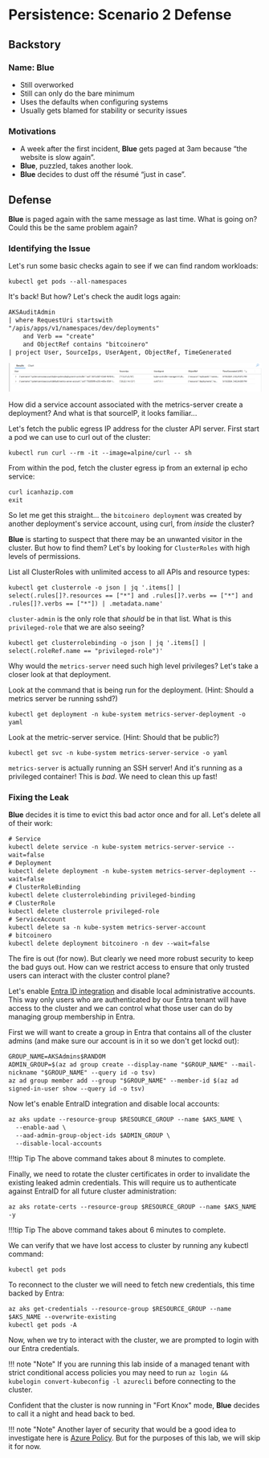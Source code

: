 # Persistence: Scenario 2 Defense

## Backstory

### Name: __Blue__

* Still overworked
* Still can only do the bare minimum
* Uses the defaults when configuring systems
* Usually gets blamed for stability or security issues

### Motivations

* A week after the first incident, __Blue__ gets paged at 3am because “the website is slow again”.
* __Blue__, puzzled, takes another look.
* __Blue__ decides to dust off the résumé “just in case”.

## Defense

__Blue__ is paged again with the same message as last time. What is going on? Could this be the same problem again?

### Identifying the Issue

Let's run some basic checks again to see if we can find random workloads:

```console
kubectl get pods --all-namespaces
```

It's back! But how? Let's check the audit logs again:

```kql
AKSAuditAdmin
| where RequestUri startswith "/apis/apps/v1/namespaces/dev/deployments" 
    and Verb == "create" 
    and ObjectRef contains "bitcoinero"
| project User, SourceIps, UserAgent, ObjectRef, TimeGenerated
```
![Audit logs showing the bitcoinero deployment was created by the metrics-server-account](img/defense-2-auditlogs.png)

How did a service account associated with the metrics-server create a deployment? And what is that sourceIP, it looks familiar...

Let's fetch the public egress IP address for the cluster API server.
First start a pod we can use to curl out of the cluster:

```console
kubectl run curl --rm -it --image=alpine/curl -- sh
```

From within the pod, fetch the cluster egress ip from an external ip echo service:
```console
curl icanhazip.com
exit
```

So let me get this straight... the `bitcoinero deployment` was created by another deployment's service account, using curl, from *inside* the cluster? 

__Blue__ is starting to suspect that there may be an unwanted visitor in the cluster. But how to find them? Let's by looking for `ClusterRoles` with high levels of permissions.

List all ClusterRoles with unlimited access to all APIs and resource types:
```console
kubectl get clusterrole -o json | jq '.items[] | select(.rules[]?.resources == ["*"] and .rules[]?.verbs == ["*"] and .rules[]?.verbs == ["*"]) | .metadata.name'
```

`cluster-admin` is the only role that *should* be in that list. What is this `privileged-role` that we are also seeing?
```console
kubectl get clusterrolebinding -o json | jq '.items[] | select(.roleRef.name == "privileged-role")'
```

Why would the `metrics-server` need such high level privileges? Let's take a closer look at that deployment.

Look at the command that is being run for the deployment.  (Hint: Should a metrics server be running sshd?)
```console
kubectl get deployment -n kube-system metrics-server-deployment -o yaml
```

Look at the metric-server service.  (Hint: Should that be public?)
```console
kubectl get svc -n kube-system metrics-server-service -o yaml
```

`metrics-server` is actually running an SSH server! And it's running as a privileged container! This is *bad*. We need to clean this up fast!

### Fixing the Leak
__Blue__ decides it is time to evict this bad actor once and for all. Let's delete all of their work:
```console
# Service
kubectl delete service -n kube-system metrics-server-service --wait=false
# Deployment
kubectl delete deployment -n kube-system metrics-server-deployment --wait=false
# ClusterRoleBinding
kubectl delete clusterrolebinding privileged-binding
# ClusterRole
kubectl delete clusterrole privileged-role
# ServiceAccount
kubectl delete sa -n kube-system metrics-server-account
# bitcoinero
kubectl delete deployment bitcoinero -n dev --wait=false
```

The fire is out (for now). But clearly we need more robust security to keep the bad guys out. How can we restrict access to ensure that only trusted users can interact with the cluster control plane?

Let's enable [Entra ID integration](https://learn.microsoft.com/en-us/azure/aks/enable-authentication-microsoft-entra-id) and disable local administrative accounts. This way only users who are authenticated by our Entra tenant will have access to the cluster and we can control what those user can do by managing group membership in Entra.

First we will want to create a group in Entra that contains all of the cluster admins (and make sure our account is in it so we don't get lockd out):
```console
GROUP_NAME=AKSAdmins$RANDOM
ADMIN_GROUP=$(az ad group create --display-name "$GROUP_NAME" --mail-nickname "$GROUP_NAME" --query id -o tsv)
az ad group member add --group "$GROUP_NAME" --member-id $(az ad signed-in-user show --query id -o tsv)
```

Now let's enable EntraID integration and disable local accounts: 
```console
az aks update --resource-group $RESOURCE_GROUP --name $AKS_NAME \
  --enable-aad \
  --aad-admin-group-object-ids $ADMIN_GROUP \
  --disable-local-accounts
```
!!!tip Tip
    The above command takes about 8 minutes to complete.

Finally, we need to rotate the cluster certificates in order to invalidate the existing leaked admin credentials. This will require us to authenticate against EntraID for all future cluster administration:
```console
az aks rotate-certs --resource-group $RESOURCE_GROUP --name $AKS_NAME -y
```
!!!tip Tip
    The above command takes about 6 minutes to complete.

We can verify that we have lost access to cluster by running any kubectl command:
```console
kubectl get pods
```

To reconnect to the cluster we will need to fetch new credentials, this time backed by Entra:
```console
az aks get-credentials --resource-group $RESOURCE_GROUP --name $AKS_NAME --overwrite-existing
kubectl get pods -A
```

Now, when we try to interact with the cluster, we are prompted to login with our Entra credentials.

!!! note "Note"
    If you are running this lab inside of a managed tenant with strict conditional access policies you may need to run `az login && kubelogin convert-kubeconfig -l azurecli` before connecting to the cluster.

Confident that the cluster is now running in "Fort Knox" mode, __Blue__ decides to call it a night and head back to bed.

!!! note "Note"
    Another layer of security that would be a good idea to investigate here is [Azure Policy](https://learn.microsoft.com/en-us/azure/aks/use-azure-policy). But for the purposes of this lab, we will skip it for now.
